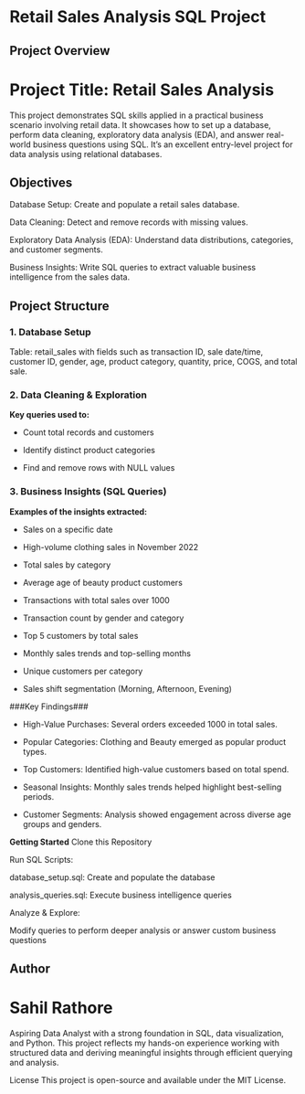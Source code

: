# Retail Sales Analysis SQL Project
## Project Overview

# Project Title: Retail Sales Analysis

This project demonstrates SQL skills applied in a practical business scenario involving retail data. It showcases how to set up a database, perform data cleaning, exploratory data analysis (EDA), and answer real-world business questions using SQL. It’s an excellent entry-level project for data analysis using relational databases.

## Objectives
Database Setup: Create and populate a retail sales database.

Data Cleaning: Detect and remove records with missing values.

Exploratory Data Analysis (EDA): Understand data distributions, categories, and customer segments.

Business Insights: Write SQL queries to extract valuable business intelligence from the sales data.

## Project Structure
### 1. Database Setup

Table: retail_sales with fields such as transaction ID, sale date/time, customer ID, gender, age, product category, quantity, price, COGS, and total sale.

### 2. Data Cleaning & Exploration
**Key queries used to:**

- Count total records and customers

- Identify distinct product categories

- Find and remove rows with NULL values

### 3. Business Insights (SQL Queries)
**Examples of the insights extracted:**

- Sales on a specific date

- High-volume clothing sales in November 2022

- Total sales by category

- Average age of beauty product customers

- Transactions with total sales over 1000

- Transaction count by gender and category

- Top 5 customers by total sales

- Monthly sales trends and top-selling months

- Unique customers per category

- Sales shift segmentation (Morning, Afternoon, Evening)

###Key Findings###
- High-Value Purchases: Several orders exceeded 1000 in total sales.

- Popular Categories: Clothing and Beauty emerged as popular product types.

- Top Customers: Identified high-value customers based on total spend.

- Seasonal Insights: Monthly sales trends helped highlight best-selling periods.

- Customer Segments: Analysis showed engagement across diverse age groups and genders.

**Getting Started**
Clone this Repository

Run SQL Scripts:

database_setup.sql: Create and populate the database

analysis_queries.sql: Execute business intelligence queries

Analyze & Explore:

Modify queries to perform deeper analysis or answer custom business questions

## Author
# Sahil Rathore
Aspiring Data Analyst with a strong foundation in SQL, data visualization, and Python. This project reflects my hands-on experience working with structured data and deriving meaningful insights through efficient querying and analysis.


License
This project is open-source and available under the MIT License.

